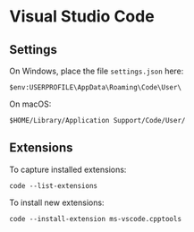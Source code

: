 # Visual Studio Code

## Settings

On Windows, place the file `settings.json` here:

    $env:USERPROFILE\AppData\Roaming\Code\User\

On macOS:

    $HOME/Library/Application Support/Code/User/

## Extensions

To capture installed extensions:

    code --list-extensions

To install new extensions:

    code --install-extension ms-vscode.cpptools
